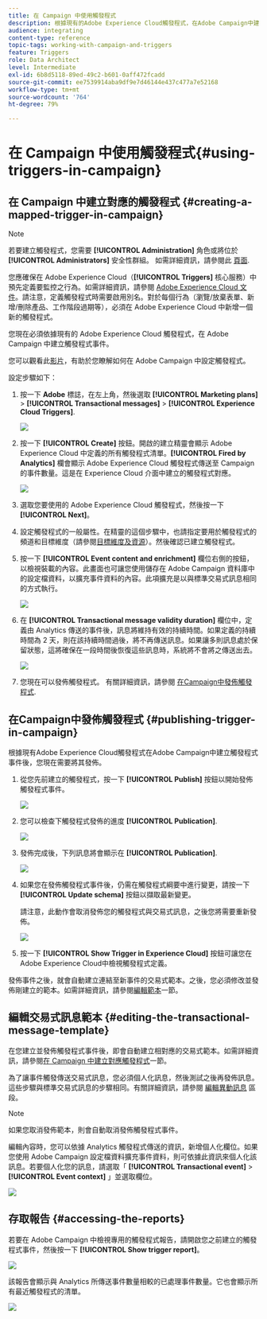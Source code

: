 ```yaml
---
title: 在 Campaign 中使用觸發程式
description: 根據現有的Adobe Experience Cloud觸發程式，在Adobe Campaign中建立觸發程式事件。
audience: integrating
content-type: reference
topic-tags: working-with-campaign-and-triggers
feature: Triggers
role: Data Architect
level: Intermediate
exl-id: 6b8d5118-89ed-49c2-b601-0aff472fcadd
source-git-commit: ee7539914aba9df9e7d46144e437c477a7e52168
workflow-type: tm+mt
source-wordcount: '764'
ht-degree: 79%

---
```


# 在 Campaign 中使用觸發程式{#using-triggers-in-campaign}

## 在 Campaign 中建立對應的觸發程式 {#creating-a-mapped-trigger-in-campaign}

>[!NOTE]
>
>若要建立觸發程式，您需要 **[!UICONTROL Administration]** 角色或將位於 **[!UICONTROL Administrators]** 安全性群組。 如需詳細資訊，請參閱此 [頁面](../../administration/using/list-of-roles.md).

您應確保在 Adobe Experience Cloud（**[!UICONTROL Triggers]** 核心服務）中預先定義要監控之行為。如需詳細資訊，請參閱 [Adobe Experience Cloud 文件](https://experienceleague.adobe.com/docs/core-services/interface/activation/triggers.html)。請注意，定義觸發程式時需要啟用別名。對於每個行為（瀏覽/放棄表單、新增/刪除產品、工作階段過期等），必須在 Adobe Experience Cloud 中新增一個新的觸發程式。

您現在必須依據現有的 Adobe Experience Cloud 觸發程式，在 Adobe Campaign 中建立觸發程式事件。

您可以觀看此[影片](https://helpx.adobe.com/tw/marketing-cloud/how-to/email-marketing.html#step-two)，有助於您瞭解如何在 Adobe Campaign 中設定觸發程式。

設定步驟如下：

1. 按一下 **Adobe** 標誌，在左上角，然後選取 **[!UICONTROL Marketing plans]** > **[!UICONTROL Transactional messages]** > **[!UICONTROL Experience Cloud Triggers]**.

   ![](assets/remarketing_1.png)

1. 按一下 **[!UICONTROL Create]** 按鈕。開啟的建立精靈會顯示 Adobe Experience Cloud 中定義的所有觸發程式清單。**[!UICONTROL Fired by Analytics]** 欄會顯示 Adobe Experience Cloud 觸發程式傳送至 Campaign 的事件數量。這是在 Experience Cloud 介面中建立的觸發程式對應。

   ![](assets/remarketing_2.png)

1. 選取您要使用的 Adobe Experience Cloud 觸發程式，然後按一下 **[!UICONTROL Next]**。
1. 設定觸發程式的一般屬性。在精靈的這個步驟中，也請指定要用於觸發程式的頻道和目標維度（請參閱[目標維度及資源](../../automating/using/query.md#targeting-dimensions-and-resources)）。然後確認已建立觸發程式。
1. 按一下 **[!UICONTROL Event content and enrichment]** 欄位右側的按鈕，以檢視裝載的內容。此畫面也可讓您使用儲存在 Adobe Campaign 資料庫中的設定檔資料，以擴充事件資料的內容。此項擴充是以與標準交易式訊息相同的方式執行。

   ![](assets/remarketing_3.png)

1. 在 **[!UICONTROL Transactional message validity duration]** 欄位中，定義由 Analytics 傳送的事件後，訊息將維持有效的持續時間。如果定義的持續時間為 2 天，則在該持續時間過後，將不再傳送訊息。如果讓多則訊息處於保留狀態，這將確保在一段時間後恢復這些訊息時，系統將不會將之傳送出去。

   ![](assets/remarketing_4.png)

1. 您現在可以發佈觸發程式。 有關詳細資訊，請參閱 [在Campaign中發佈觸發程式](../../integrating/using/using-triggers-in-campaign.md#publishing-trigger-in-campaign).

## 在Campaign中發佈觸發程式 {#publishing-trigger-in-campaign}

根據現有Adobe Experience Cloud觸發程式在Adobe Campaign中建立觸發程式事件後，您現在需要將其發佈。

1. 從您先前建立的觸發程式，按一下 **[!UICONTROL Publish]** 按鈕以開始發佈觸發程式事件。

   ![](assets/trigger_publish_1.png)

1. 您可以檢查下觸發程式發佈的進度 **[!UICONTROL Publication]**.

   ![](assets/trigger_publish_2.png)

1. 發佈完成後，下列訊息將會顯示在 **[!UICONTROL Publication]**.

   ![](assets/trigger_publish_3.png)

1. 如果您在發佈觸發程式事件後，仍需在觸發程式綱要中進行變更，請按一下 **[!UICONTROL Update schema]** 按鈕以擷取最新變更。

   請注意，此動作會取消發佈您的觸發程式與交易式訊息，之後您將需要重新發佈。

   ![](assets/trigger_publish_4.png)

1. 按一下 **[!UICONTROL Show Trigger in Experience Cloud]** 按鈕可讓您在Adobe Experience Cloud中檢視觸發程式定義。

發佈事件之後，就會自動建立連結至新事件的交易式範本。之後，您必須修改並發佈剛建立的範本。如需詳細資訊，請參閱[編輯範本](../../start/using/marketing-activity-templates.md)一節。

## 編輯交易式訊息範本 {#editing-the-transactional-message-template}

在您建立並發佈觸發程式事件後，即會自動建立相對應的交易式範本。如需詳細資訊，請參閱[在 Campaign 中建立對應觸發程式](#creating-a-mapped-trigger-in-campaign)一節。

為了讓事件觸發傳送交易式訊息，您必須個人化訊息，然後測試之後再發佈訊息。這些步驟與標準交易式訊息的步驟相同。有關詳細資訊，請參閱 [編輯異動訊息](../../channels/using/editing-transactional-message.md) 區段。

>[!NOTE]
>
>如果您取消發佈範本，則會自動取消發佈觸發程式事件。

編輯內容時，您可以依據 Analytics 觸發程式傳送的資訊，新增個人化欄位。如果您使用 Adobe Campaign 設定檔資料擴充事件資料，則可依據此資訊來個人化該訊息。若要個人化您的訊息，請選取「 **[!UICONTROL Transactional event]** > **[!UICONTROL Event context]** 」並選取欄位。

![](assets/remarketing_8.png)

## 存取報告 {#accessing-the-reports}

若要在 Adobe Campaign 中檢視專用的觸發程式報告，請開啟您之前建立的觸發程式事件，然後按一下 **[!UICONTROL Show trigger report]**。

![](assets/remarketing_9.png)

該報告會顯示與 Analytics 所傳送事件數量相較的已處理事件數量。它也會顯示所有最近觸發程式的清單。

![](assets/trigger_uc_browse_14.png)
